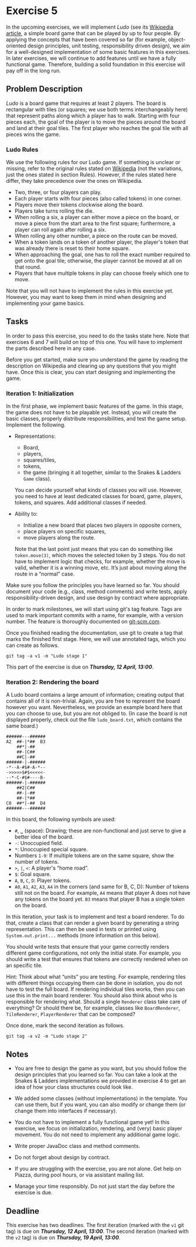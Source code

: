 # Exercise 5

In the upcoming exercises, we will implement *Ludo* (see its [Wikipedia article](https://en.wikipedia.org/wiki/Ludo_(board_game)), a simple board game that can be played by up to four people. By applying the concepts that have been covered so far (for example, object-oriented design principles, unit testing, responsibility driven design), we aim for a well-designed implementation of some basic features in this exercises. In later exercises, we will continue to add features until we have a fully functional game. Therefore, building a solid foundation in this exercise will pay off in the long run.


## Problem Description

*Ludo* is a board game that requires at least 2 players. The board is rectangular with tiles (or squares; we use both terms interchangeably here) that represent paths along which a player has to walk. Starting with four pieces each, the goal of the player is to move the pieces around the board and land at their goal tiles. The first player who reaches the goal tile with all pieces wins the game.


### Ludo Rules

We use the following rules for our Ludo game. If something is unclear or missing, refer to the original rules stated on [Wikipedia](https://en.wikipedia.org/wiki/Ludo_(board_game)#Rules) (not the variations, just the ones stated in section Rules). However, if the rules stated here differ, they take precedence over the ones on Wikipedia.

- Two, three, or four players can play.
- Each player starts with four pieces (also called tokens) in one corner.
- Players move their tokens clockwise along the board.
- Players take turns rolling the die.
- When rolling a six, a player can either move a piece on the board, or move a piece from the start area to the first square; furthermore, a player can roll again after rolling a six.
- When rolling any other number, a piece on the route can be moved.
- When a token lands on a token of another player, the player's token that was already there is reset to their home square.
- When approaching the goal, one has to roll the exact number required to get onto the goal tile; otherwise, the player cannot be moved at all on that round.
- Players that have multiple tokens in play can choose freely which one to move.

Note that you will not have to implement the rules in this exercise yet. However, you may want to keep them in mind when designing and implementing your game basics.


## Tasks

In order to pass this exercise, you need to do the tasks state here. Note that exercises 6 and 7 will build on top of this one. You will have to implement the parts described here in any case.

Before you get started, make sure you understand the game by reading the description on Wikipedia and clearing up any questions that you might have. Once this is clear, you can start designing and implementing the game.


### Iteration 1: Initialization

In the first phase, we implement basic features of the game. In this stage, the game does not have to be playable yet. Instead, you will create the basic classes, properly distribute responsibilities, and test the game setup. Implement the following.

- Representations:
  - Board,
  - players,
  - squares/tiles,
  - tokens,
  - the game (bringing it all together, similar to the Snakes & Ladders `Game` class).

  You can decide yourself what kinds of classes you will use. However, you need to have at least dedicated classes for board, game, players, tokens, and squares. Add additional classes if needed.

- Ability to:
  - Initialize a new board that places two players in opposite corners,
  - place players on specific squares,
  - move players along the route.

  Note that the last point just means that you can do something like `token.move(3)`, which moves the selected token by 3 steps. You do not have to implement logic that checks, for example, whether the move is valid, whether it is a winning move, etc. It’s just about moving along the route in a “normal” case.

Make sure you follow the principles you have learned so far. You should document your code (e.g., class, method comments) and write tests, apply responsibility-driven design, and use design by contract where appropriate.

In order to mark milestones, we will start using git's tag feature. Tags are used to mark important commits with a name, for example, with a version number. The feature is thoroughly documented on  [git-scm.com](https://git-scm.com/book/en/v2/Git-Basics-Tagging).

Once you finished reading the documentation, use git to create a tag that marks the finished first stage. Here, we will use annotated tags, which you can create as follows.
```
git tag -a v1 -m "Ludo stage 1"
```

This part of the exercise is due on ___Thursday, 12 April, 13:00___.


### Iteration 2: Rendering the board

A Ludo board contains a large amount of information; creating output that contains all of it is non-trivial. Again, you are free to represent the board however you want. Nevertheless, we provide an example board here that you can choose to use, but you are not obliged to. (In case the board is not displayed properly, check out the file `ludo_board.txt`, which contains the same board.)

    ######---######
    A2  ##-|*##  B3
        ##*|-##
        ##-|C##
        ##C|-##
    ######-|-######
    -*--A-#$#-A-*--
    ->>>>>$#$<<<<<-
    --*-C-#$#----B-
    ######-|-######
        ##2|C##
        ##-|-##
        ##-|*##
    C0  ##*|-##  D4
    ######---######

In this board, the following symbols are used:

- `#`, `␣` (space): Drawing; these are non-functional and just serve to give a better idea of the board.
- `-`: Unoccupied field.
- `*`: Unoccupied special square.
- Numbers `1-9`: If multiple tokens are on the same square, show the number of tokens.
- `>`, `|`, `<`: A player's “home road”.
- `$`: Goal square.
- `A`, `B`, `C`, `D`: Player tokens.
- `A0`, `A1`, `A2`, `A3`, `A4` in the corners (and same for B, C, D): Number of tokens still not on the board. For example, `A4` means that player A does not have any tokens on the board yet. `B3` means that player B has a single token on the board.

In this iteration, your task is to implement and test a board renderer. To do that, create a class that can render a given board by generating a string representation. This can then be used in tests or printed using `System.out.print...` methods (more information on this below).

You should write tests that ensure that your game correctly renders different game configurations, not only the initial state. For example, you should write a test that ensures that tokens are correctly rendered when on an specific tile.

Hint: Think about what “units” you are testing. For example, rendering tiles with different things occupying them can be done in isolation, you do not have to test the full board. If rendering individual tiles works, then you can use this in the main board renderer. You should also think about who is responsible for rendering what. Should a single `Renderer` class take care of everything? Or should there be, for example, classes like `BoardRenderer`, `TileRenderer`, `PlayerRenderer` that can be composed?

Once done, mark the second iteration as follows.
```
git tag -a v2 -m "Ludo stage 2"
```


## Notes

- You are free to design the game as you want, but you should follow the design principles that you learned so far. You can take a look at the Snakes & Ladders implementations we provided in exercise 4 to get an idea of how your class structures could look like.

- We added some classes (without implementations) in the template. You can use them, but if you want, you can also modify or change them (or change them into interfaces if necessary).

- You do not have to implement a fully functional game yet! In this exercise, we focus on initialization, rendering, and (very) basic player movement. You do not need to implement any additional game logic.

- Write proper JavaDoc class and method comments.

- Do not forget about design by contract.

- If you are struggling with the exercise, you are not alone. Get help on Piazza, during pool hours, or via assistant mailing list.

- Manage your time responsibly. Do not just start the day before the exercise is due.


## Deadline

This exercise has two deadlines. The first iteration (marked with the `v1` git tag) is due on ___Thursday, 12 April, 13:00___. The second iteration (marked with the `v2` tag) is due on ___Thursday, 19 April, 13:00___.
